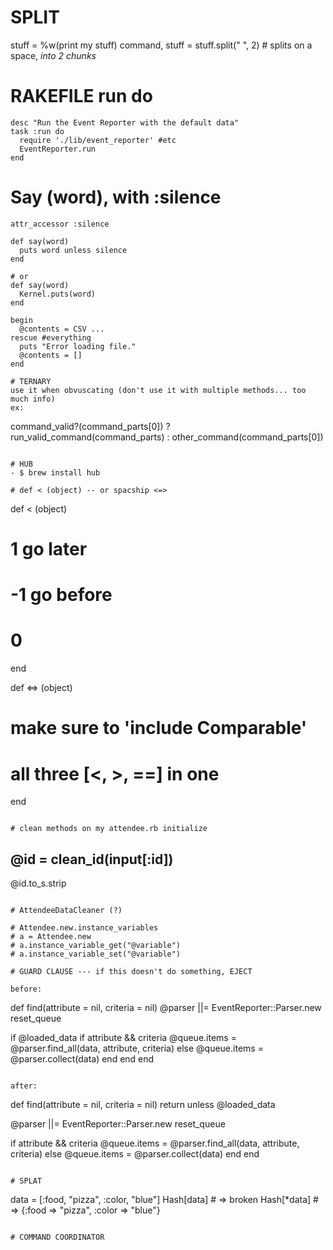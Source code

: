 # SPLIT
stuff = %w(print my stuff)
command, stuff = stuff.split(" ", 2) # splits on a space, *into 2 chunks*

# RAKEFILE run do

```
desc "Run the Event Reporter with the default data"
task :run do
  require './lib/event_reporter' #etc
  EventReporter.run
end
```

# Say (word), with :silence
```
attr_accessor :silence

def say(word)
  puts word unless silence
end

# or
def say(word)
  Kernel.puts(word)
end
```

```
begin
  @contents = CSV ...
rescue #everything
  puts "Error loading file."
  @contents = []
end

# TERNARY
use it when obvuscating (don't use it with multiple methods... too much info)
ex:
```
  command_valid?(command_parts[0]) ? run_valid_command(command_parts) : other_command(command_parts[0])
```

# HUB
- $ brew install hub

# def < (object) -- or spacship <=>
```
def < (object)
  # 1  go later
  # -1 go before
  # 0
end

def <=> (object)
  # make sure to 'include Comparable'
  # all three [<, >, ==] in one
end
```

# clean methods on my attendee.rb initialize
```
@id = clean_id(input[:id])
--
@id.to_s.strip
```

# AttendeeDataCleaner (?)

# Attendee.new.instance_variables
# a = Attendee.new
# a.instance_variable_get("@variable")
# a.instance_variable_set("@variable")

# GUARD CLAUSE --- if this doesn't do something, EJECT

before:
```
def find(attribute = nil, criteria = nil)
  @parser ||= EventReporter::Parser.new
  reset_queue

  if @loaded_data
    if attribute && criteria
      @queue.items = @parser.find_all(data, attribute, criteria)
    else
      @queue.items = @parser.collect(data)
    end
  end
end
```

after:
```
def find(attribute = nil, criteria = nil)
  return unless @loaded_data

  @parser ||= EventReporter::Parser.new
  reset_queue

  if attribute && criteria
    @queue.items = @parser.find_all(data, attribute, criteria)
  else
    @queue.items = @parser.collect(data)
  end
end
```

# SPLAT
```
data = [:food, "pizza", :color, "blue"]
Hash[data] # => broken
Hash[*data] # => {:food => "pizza", :color => "blue"}
```

# COMMAND COORDINATOR
